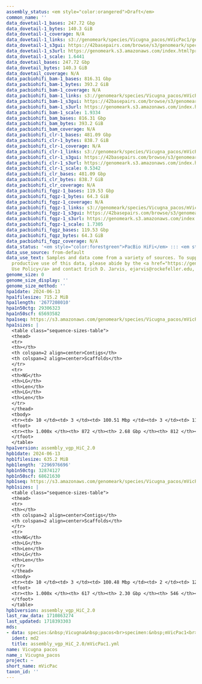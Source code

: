 ```yaml
---
assembly_status: <em style="color:orangered">Draft</em>
common_name: ''
data_dovetail-1_bases: 247.72 Gbp
data_dovetail-1_bytes: 140.3 GiB
data_dovetail-1_coverage: N/A
data_dovetail-1_links: s3://genomeark/species/Vicugna_pacos/mVicPac1/genomic_data/dovetail/<br>
data_dovetail-1_s3gui: https://42basepairs.com/browse/s3/genomeark/species/Vicugna_pacos/mVicPac1/genomic_data/dovetail/
data_dovetail-1_s3url: https://genomeark.s3.amazonaws.com/index.html?prefix=species/Vicugna_pacos/mVicPac1/genomic_data/dovetail/
data_dovetail-1_scale: 1.6441
data_dovetail_bases: 247.72 Gbp
data_dovetail_bytes: 140.3 GiB
data_dovetail_coverage: N/A
data_pacbiohifi_bam-1_bases: 816.31 Gbp
data_pacbiohifi_bam-1_bytes: 393.2 GiB
data_pacbiohifi_bam-1_coverage: N/A
data_pacbiohifi_bam-1_links: s3://genomeark/species/Vicugna_pacos/mVicPac1/genomic_data/pacbio_hifi/<br>
data_pacbiohifi_bam-1_s3gui: https://42basepairs.com/browse/s3/genomeark/species/Vicugna_pacos/mVicPac1/genomic_data/pacbio_hifi/
data_pacbiohifi_bam-1_s3url: https://genomeark.s3.amazonaws.com/index.html?prefix=species/Vicugna_pacos/mVicPac1/genomic_data/pacbio_hifi/
data_pacbiohifi_bam-1_scale: 1.9334
data_pacbiohifi_bam_bases: 816.31 Gbp
data_pacbiohifi_bam_bytes: 393.2 GiB
data_pacbiohifi_bam_coverage: N/A
data_pacbiohifi_clr-1_bases: 481.09 Gbp
data_pacbiohifi_clr-1_bytes: 838.7 GiB
data_pacbiohifi_clr-1_coverage: N/A
data_pacbiohifi_clr-1_links: s3://genomeark/species/Vicugna_pacos/mVicPac1/genomic_data/pacbio_hifi/<br>
data_pacbiohifi_clr-1_s3gui: https://42basepairs.com/browse/s3/genomeark/species/Vicugna_pacos/mVicPac1/genomic_data/pacbio_hifi/
data_pacbiohifi_clr-1_s3url: https://genomeark.s3.amazonaws.com/index.html?prefix=species/Vicugna_pacos/mVicPac1/genomic_data/pacbio_hifi/
data_pacbiohifi_clr-1_scale: 0.5342
data_pacbiohifi_clr_bases: 481.09 Gbp
data_pacbiohifi_clr_bytes: 838.7 GiB
data_pacbiohifi_clr_coverage: N/A
data_pacbiohifi_fqgz-1_bases: 119.53 Gbp
data_pacbiohifi_fqgz-1_bytes: 64.3 GiB
data_pacbiohifi_fqgz-1_coverage: N/A
data_pacbiohifi_fqgz-1_links: s3://genomeark/species/Vicugna_pacos/mVicPac1/genomic_data/pacbio_hifi/<br>
data_pacbiohifi_fqgz-1_s3gui: https://42basepairs.com/browse/s3/genomeark/species/Vicugna_pacos/mVicPac1/genomic_data/pacbio_hifi/
data_pacbiohifi_fqgz-1_s3url: https://genomeark.s3.amazonaws.com/index.html?prefix=species/Vicugna_pacos/mVicPac1/genomic_data/pacbio_hifi/
data_pacbiohifi_fqgz-1_scale: 1.7305
data_pacbiohifi_fqgz_bases: 119.53 Gbp
data_pacbiohifi_fqgz_bytes: 64.3 GiB
data_pacbiohifi_fqgz_coverage: N/A
data_status: '<em style="color:forestgreen">PacBio HiFi</em> ::: <em style="color:forestgreen">Dovetail</em>'
data_use_source: from-default
data_use_text: Samples and data come from a variety of sources. To support fair and
  productive use of this data, please abide by the <a href="https://genome10k.soe.ucsc.edu/data-use-policies/">Data
  Use Policy</a> and contact Erich D. Jarvis, ejarvis@rockefeller.edu, with any questions.
genome_size: 0
genome_size_display: ''
genome_size_method: ''
hpa1date: 2024-06-13
hpa1filesize: 715.2 MiB
hpa1length: '2677208010'
hpa1n50ctg: 29306323
hpa1n50scf: 65693582
hpa1seq: https://s3.amazonaws.com/genomeark/species/Vicugna_pacos/mVicPac1/assembly_vgp_HiC_2.0/mVicPac1.HiC.hap1.20240613.fasta.gz
hpa1sizes: |
  <table class="sequence-sizes-table">
  <thead>
  <tr>
  <th></th>
  <th colspan=2 align=center>Contigs</th>
  <th colspan=2 align=center>Scaffolds</th>
  </tr>
  <tr>
  <th>NG</th>
  <th>LG</th>
  <th>Len</th>
  <th>LG</th>
  <th>Len</th>
  </tr>
  </thead>
  <tbody>
  <tr><td> 10 </td><td> 3 </td><td> 100.51 Mbp </td><td> 3 </td><td> 119.75 Mbp </td></tr><tr><td> 20 </td><td> 6 </td><td> 76.62 Mbp </td><td> 5 </td><td> 100.02 Mbp </td></tr><tr><td> 30 </td><td> 9 </td><td> 64.98 Mbp </td><td> 8 </td><td> 84.43 Mbp </td></tr><tr><td> 40 </td><td> 14 </td><td> 42.78 Mbp </td><td> 11 </td><td> 76.62 Mbp </td></tr><tr style="background-color:#cccccc;"><td> 50 </td><td> 22 </td><td style="background-color:#88ff88;"> 29.31 Mbp </td><td> 15 </td><td style="background-color:#88ff88;"> 65.69 Mbp </td></tr><tr><td> 60 </td><td> 32 </td><td> 23.01 Mbp </td><td> 20 </td><td> 42.78 Mbp </td></tr><tr><td> 70 </td><td> 46 </td><td> 14.88 Mbp </td><td> 28 </td><td> 28.82 Mbp </td></tr><tr><td> 80 </td><td> 78 </td><td> 6.01 Mbp </td><td> 42 </td><td> 9.27 Mbp </td></tr><tr><td> 90 </td><td> 142 </td><td> 2.51 Mbp </td><td> 95 </td><td> 3.23 Mbp </td></tr><tr><td> 100 </td><td> 872 </td><td> 9.53 Kbp </td><td> 812 </td><td> 9.53 Kbp </td></tr></tbody>
  <tfoot>
  <tr><th> 1.000x </th><th> 872 </th><th> 2.68 Gbp </th><th> 812 </th><th> 2.68 Gbp </th></tr>
  </tfoot>
  </table>
hpa1version: assembly_vgp_HiC_2.0
hpb1date: 2024-06-13
hpb1filesize: 635.2 MiB
hpb1length: '2296976696'
hpb1n50ctg: 32874127
hpb1n50scf: 68621630
hpb1seq: https://s3.amazonaws.com/genomeark/species/Vicugna_pacos/mVicPac1/assembly_vgp_HiC_2.0/mVicPac1.HiC.hap2.20240613.fasta.gz
hpb1sizes: |
  <table class="sequence-sizes-table">
  <thead>
  <tr>
  <th></th>
  <th colspan=2 align=center>Contigs</th>
  <th colspan=2 align=center>Scaffolds</th>
  </tr>
  <tr>
  <th>NG</th>
  <th>LG</th>
  <th>Len</th>
  <th>LG</th>
  <th>Len</th>
  </tr>
  </thead>
  <tbody>
  <tr><td> 10 </td><td> 3 </td><td> 100.48 Mbp </td><td> 2 </td><td> 121.15 Mbp </td></tr><tr><td> 20 </td><td> 5 </td><td> 78.96 Mbp </td><td> 4 </td><td> 97.41 Mbp </td></tr><tr><td> 30 </td><td> 8 </td><td> 65.81 Mbp </td><td> 7 </td><td> 85.36 Mbp </td></tr><tr><td> 40 </td><td> 12 </td><td> 58.11 Mbp </td><td> 10 </td><td> 77.28 Mbp </td></tr><tr style="background-color:#cccccc;"><td> 50 </td><td> 18 </td><td style="background-color:#88ff88;"> 32.87 Mbp </td><td> 13 </td><td style="background-color:#88ff88;"> 68.62 Mbp </td></tr><tr><td> 60 </td><td> 25 </td><td> 26.91 Mbp </td><td> 17 </td><td> 53.37 Mbp </td></tr><tr><td> 70 </td><td> 36 </td><td> 18.05 Mbp </td><td> 22 </td><td> 36.79 Mbp </td></tr><tr><td> 80 </td><td> 53 </td><td> 9.51 Mbp </td><td> 30 </td><td> 24.65 Mbp </td></tr><tr><td> 90 </td><td> 95 </td><td> 3.28 Mbp </td><td> 54 </td><td> 4.33 Mbp </td></tr><tr><td> 100 </td><td> 617 </td><td> 15.96 Kbp </td><td> 546 </td><td> 15.96 Kbp </td></tr></tbody>
  <tfoot>
  <tr><th> 1.000x </th><th> 617 </th><th> 2.30 Gbp </th><th> 546 </th><th> 2.30 Gbp </th></tr>
  </tfoot>
  </table>
hpb1version: assembly_vgp_HiC_2.0
last_raw_data: 1710863274
last_updated: 1718393303
mds:
- data: species:&nbsp;Vicugna&nbsp;pacos<br>specimen:&nbsp;mVicPac1<br>projects:&nbsp;<br>&nbsp;&nbsp;-&nbsp;vgp<br>assembled_by_group:&nbsp;Rockefeller<br>data_location:&nbsp;S3<br>release_to:&nbsp;S3<br>combine_for_curation:&nbsp;true<br>hap1:&nbsp;s3://genomeark/species/Vicugna_pacos/mVicPac1/assembly_vgp_HiC_2.0/mVicPac1.HiC.hap1.20240613.fasta.gz<br>hap2:&nbsp;s3://genomeark/species/Vicugna_pacos/mVicPac1/assembly_vgp_HiC_2.0/mVicPac1.HiC.hap2.20240613.fasta.gz<br>pretext_hap1:&nbsp;s3://genomeark/species/Vicugna_pacos/mVicPac1/assembly_vgp_HiC_2.0/evaluation/hap1/pretext/mVicPac1_hap1_s2.pretext<br>pretext_hap2:&nbsp;s3://genomeark/species/Vicugna_pacos/mVicPac1/assembly_vgp_HiC_2.0/evaluation/hap2/pretext/mVicPac1_hap2_s2.pretext<br>kmer_spectra_img:&nbsp;s3://genomeark/species/Vicugna_pacos/mVicPac1/assembly_vgp_HiC_2.0/evaluation/merqury/hap1_purged/mVicPac1_png/<br>pacbio_read_dir:&nbsp;s3://genomeark/species/Vicugna_pacos/mVicPac1/genomic_data/pacbio_hifi/<br>pacbio_read_type:&nbsp;hifi<br>bionano_cmap_dir:&nbsp;s3://genomeark/species/Vicugna_pacos/mVicPac1/genomic_data/bionano/<br>hic_read_dir:&nbsp;s3://genomeark/species/Vicugna_pacos/mVicPac1/genomic_data/dovetail/<br>pipeline:&nbsp;<br>&nbsp;&nbsp;-&nbsp;hifiasm&nbsp;(0.19.3+galaxy0)<br>&nbsp;&nbsp;-&nbsp;yahs&nbsp;(1.2a.1)<br>notes:&nbsp;This&nbsp;was&nbsp;a&nbsp;Hifiasm-HiC&nbsp;assembly&nbsp;of&nbsp;mVicPac1,&nbsp;resulting&nbsp;in&nbsp;two&nbsp;complete&nbsp;haplotypes.&nbsp;HiC&nbsp;scaffolding&nbsp;was&nbsp;performed&nbsp;with&nbsp;YaHS.&nbsp;&nbsp;The&nbsp;HiC&nbsp;prep&nbsp;kit&nbsp;used&nbsp;was&nbsp;Dovetail.&nbsp;The&nbsp;contigging&nbsp;took&nbsp;place&nbsp;on&nbsp;the&nbsp;RU&nbsp;Galaxy&nbsp;server,&nbsp;while&nbsp;the&nbsp;scaffolding&nbsp;was&nbsp;done&nbsp;via&nbsp;command&nbsp;line&nbsp;due&nbsp;to&nbsp;a&nbsp;problem&nbsp;with&nbsp;one&nbsp;of&nbsp;the&nbsp;conda&nbsp;packages&nbsp;needed&nbsp;for&nbsp;the&nbsp;Galaxy&nbsp;run.
  ident: md2
  title: assembly_vgp_HiC_2.0/mVicPac1.yml
name: Vicugna pacos
name_: Vicugna_pacos
project: ~
short_name: mVicPac
taxon_id: ''
---
```

